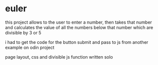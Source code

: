 # euler
this project allows to the user to enter a number, then takes that number and calculates the value of all the numbers below that number which are divisible by 3 or 5

i had to get the code for the button submit and pass to js from another example on odin project

page layout, css and divisible js function written solo

